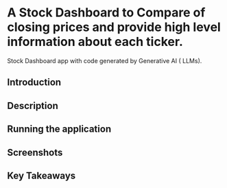 # A Stock Dashboard to Compare of closing prices and provide high level information about each ticker. 
Stock Dashboard app with code generated by Generative AI ( LLMs).

## Introduction 


## Description


## Running the application 


## Screenshots


## Key Takeaways
